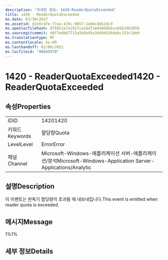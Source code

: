 ```yaml
---
description: '자세한 정보: 1420-ReaderQuotaExceeded'
title: 1420 - ReaderQuotaExceeded
ms.date: 03/30/2017
ms.assetid: d2e8cd7e-f7aa-476c-9857-1e04c4b52dc0
ms.openlocfilehash: 876851e7a1927ca164f3e040d6bbce65b24b3058
ms.sourcegitcommit: ddf7edb67715a5b9a45e3dd44536dabc153c1de0
ms.translationtype: MT
ms.contentlocale: ko-KR
ms.lasthandoff: 02/06/2021
ms.locfileid: "99645570"
---
```

# <a name="1420---readerquotaexceeded"></a><span data-ttu-id="109f4-103">1420 - ReaderQuotaExceeded</span><span class="sxs-lookup"><span data-stu-id="109f4-103">1420 - ReaderQuotaExceeded</span></span>

## <a name="properties"></a><span data-ttu-id="109f4-104">속성</span><span class="sxs-lookup"><span data-stu-id="109f4-104">Properties</span></span>  
  
|||  
|-|-|  
|<span data-ttu-id="109f4-105">ID</span><span class="sxs-lookup"><span data-stu-id="109f4-105">ID</span></span>|<span data-ttu-id="109f4-106">1420</span><span class="sxs-lookup"><span data-stu-id="109f4-106">1420</span></span>|  
|<span data-ttu-id="109f4-107">키워드</span><span class="sxs-lookup"><span data-stu-id="109f4-107">Keywords</span></span>|<span data-ttu-id="109f4-108">할당량</span><span class="sxs-lookup"><span data-stu-id="109f4-108">Quota</span></span>|  
|<span data-ttu-id="109f4-109">Level</span><span class="sxs-lookup"><span data-stu-id="109f4-109">Level</span></span>|<span data-ttu-id="109f4-110">Error</span><span class="sxs-lookup"><span data-stu-id="109f4-110">Error</span></span>|  
|<span data-ttu-id="109f4-111">채널</span><span class="sxs-lookup"><span data-stu-id="109f4-111">Channel</span></span>|<span data-ttu-id="109f4-112">Microsoft-Windows-애플리케이션 서버-애플리케이션/분석</span><span class="sxs-lookup"><span data-stu-id="109f4-112">Microsoft-Windows-Application Server-Applications/Analytic</span></span>|  
  
## <a name="description"></a><span data-ttu-id="109f4-113">설명</span><span class="sxs-lookup"><span data-stu-id="109f4-113">Description</span></span>  

 <span data-ttu-id="109f4-114">이 이벤트는 판독기 할당량이 초과될 때 내보내집니다.</span><span class="sxs-lookup"><span data-stu-id="109f4-114">This event is emitted when reader quota is exceeded.</span></span>  
  
## <a name="message"></a><span data-ttu-id="109f4-115">메시지</span><span class="sxs-lookup"><span data-stu-id="109f4-115">Message</span></span>  

 <span data-ttu-id="109f4-116">1%</span><span class="sxs-lookup"><span data-stu-id="109f4-116">1%</span></span>  
  
## <a name="details"></a><span data-ttu-id="109f4-117">세부 정보</span><span class="sxs-lookup"><span data-stu-id="109f4-117">Details</span></span>
